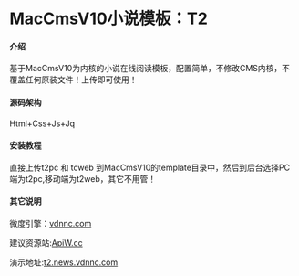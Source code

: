 # MacCmsV10小说模板：T2

#### 介绍
基于MacCmsV10为内核的小说在线阅读模板，配置简单，不修改CMS内核，不覆盖任何原装文件！上传即可使用！

#### 源码架构
Html+Css+Js+Jq


#### 安装教程

直接上传t2pc 和 tcweb 到MacCmsV10的template目录中，然后到后台选择PC端为t2pc,移动端为t2web，其它不用管！

#### 其它说明

微度引擎：[vdnnc.com](https://vdnnc.com)

建议资源站:[ApiW.cc](https://apiw.cc)

演示地址:[t2.news.vdnnc.com](http://t2.news.vdnnc.com)
